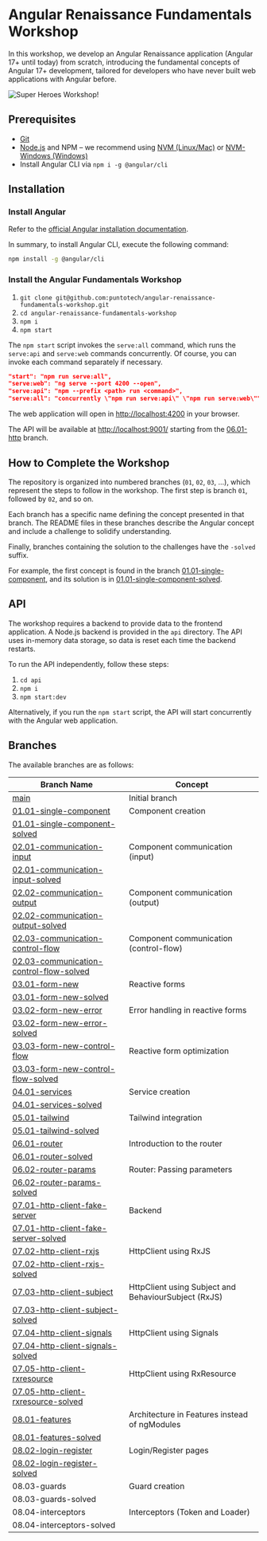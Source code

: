 # Angular Renaissance Fundamentals Workshop

In this workshop, we develop an Angular Renaissance application (Angular 17+ until today) from scratch, introducing the fundamental concepts of Angular 17+ development, tailored for developers who have never built web applications with Angular before.

![Super Heroes Workshop!](/docs/demo.gif)

## Prerequisites

- [Git](https://git-scm.com/book/en/v2/Getting-Started-Installing-Git)
- [Node.js](https://nodejs.org/) and NPM – we recommend using [NVM (Linux/Mac)](https://github.com/creationix/nvm) or [NVM-Windows (Windows)](https://github.com/coreybutler/nvm-windows)
- Install Angular CLI via `npm i -g @angular/cli`

## Installation

### Install Angular

Refer to the [official Angular installation documentation](https://docs.angular.lat/guide/setup-local#instalar-la-cli-de-angular).

In summary, to install Angular CLI, execute the following command:

```bash
npm install -g @angular/cli
```

### Install the Angular Fundamentals Workshop

1. `git clone git@github.com:puntotech/angular-renaissance-fundamentals-workshop.git`
2. `cd angular-renaissance-fundamentals-workshop`
3. `npm i`
4. `npm start`

The `npm start` script invokes the `serve:all` command, which runs the `serve:api` and `serve:web` commands concurrently. Of course, you can invoke each command separately if necessary.

```json
"start": "npm run serve:all",
"serve:web": "ng serve --port 4200 --open",
"serve:api": "npm --prefix <path> run <command>",
"serve:all": "concurrently \"npm run serve:api\" \"npm run serve:web\"",
```

The web application will open in [http://localhost:4200](http://localhost:4200) in your browser.

The API will be available at [http://localhost:9001/](http://localhost:9001/) starting from the [06.01-http](https://github.com/puntotech/angular-renaissance-fundamentals-workshop/tree/61.01-http) branch.

## How to Complete the Workshop

The repository is organized into numbered branches (`01`, `02`, `03`, ...), which represent the steps to follow in the workshop. The first step is branch `01`, followed by `02`, and so on.

Each branch has a specific name defining the concept presented in that branch. The README files in these branches describe the Angular concept and include a challenge to solidify understanding.

Finally, branches containing the solution to the challenges have the `-solved` suffix.

For example, the first concept is found in the branch [01.01-single-component](https://github.com/puntotech/angular-renaissance-fundamentals-workshop/tree/01.01-single-component), and its solution is in [01.01-single-component-solved](https://github.com/puntotech/angular-renaissance-fundamentals-workshop/tree/01.01-single-component-solved).

## API

The workshop requires a backend to provide data to the frontend application. A Node.js backend is provided in the `api` directory. The API uses in-memory data storage, so data is reset each time the backend restarts.

To run the API independently, follow these steps:

1. `cd api`
2. `npm i`
3. `npm start:dev`

Alternatively, if you run the `npm start` script, the API will start concurrently with the Angular web application.

## Branches

The available branches are as follows:

| Branch Name                                                                                                                   | Concept                                      |
| ----------------------------------------------------------------------------------------------------------------------------- | -------------------------------------------- |
| [main](https://github.com/puntotech/angular-renaissance-fundamentals-workshop)                                                | Initial branch                               |
| [01.01-single-component](https://github.com/puntotech/angular-renaissance-fundamentals-workshop/tree/01.01-single-component)  | Component creation                           |
| [01.01-single-component-solved](https://github.com/puntotech/angular-renaissance-fundamentals-workshop/tree/01.01-single-component-solved) |                  |
| [02.01-communication-input](https://github.com/puntotech/angular-renaissance-fundamentals-workshop/tree/02.01-communication-input) | Component communication (input)              |
| [02.01-communication-input-solved](https://github.com/puntotech/angular-renaissance-fundamentals-workshop/tree/02.01-communication-input-solved) |      |
| [02.02-communication-output](https://github.com/puntotech/angular-renaissance-fundamentals-workshop/tree/02.02-communication-output) | Component communication (output)             |
| [02.02-communication-output-solved](https://github.com/puntotech/angular-renaissance-fundamentals-workshop/tree/02.02-communication-output-solved) |     |
| [02.03-communication-control-flow](https://github.com/puntotech/angular-renaissance-fundamentals-workshop/tree/02.03-communication-control-flow) | Component communication (control-flow)       |
| [02.03-communication-control-flow-solved](https://github.com/puntotech/angular-renaissance-fundamentals-workshop/tree/02.03-communication-control-flow-solved) | |
| [03.01-form-new](https://github.com/puntotech/angular-renaissance-fundamentals-workshop/tree/03.01-form-new) | Reactive forms                               |
| [03.01-form-new-solved](https://github.com/puntotech/angular-renaissance-fundamentals-workshop/tree/03.01-form-new-solved) |                        |
| [03.02-form-new-error](https://github.com/puntotech/angular-renaissance-fundamentals-workshop/tree/03.02-form-new-error) | Error handling in reactive forms             |
| [03.02-form-new-error-solved](https://github.com/puntotech/angular-renaissance-fundamentals-workshop/tree/03.02-form-new-error-solved) |     |
| [03.03-form-new-control-flow](https://github.com/puntotech/angular-renaissance-fundamentals-workshop/tree/03.03-form-new-control-flow) | Reactive form optimization                   |
| [03.03-form-new-control-flow-solved](https://github.com/puntotech/angular-renaissance-fundamentals-workshop/tree/03.03-form-new-control-flow-solved) |           |
| [04.01-services](https://github.com/puntotech/angular-renaissance-fundamentals-workshop/tree/04.01-services) | Service creation                             |
| [04.01-services-solved](https://github.com/puntotech/angular-renaissance-fundamentals-workshop/tree/04.01-services-solved) |                     |
| [05.01-tailwind](https://github.com/puntotech/angular-renaissance-fundamentals-workshop/tree/05.01-tailwind) | Tailwind integration                          |
| [05.01-tailwind-solved](https://github.com/puntotech/angular-renaissance-fundamentals-workshop/tree/05.01-tailwind-solved) |                  |
| [06.01-router](https://github.com/puntotech/angular-renaissance-fundamentals-workshop/tree/06.01-router) | Introduction to the router                   |
| [06.01-router-solved](https://github.com/puntotech/angular-renaissance-fundamentals-workshop/tree/06.01-router-solved) |         |
| [06.02-router-params](https://github.com/puntotech/angular-renaissance-fundamentals-workshop/tree/06.02-router-params) | Router: Passing parameters                   |
| [06.02-router-params-solved](https://github.com/puntotech/angular-renaissance-fundamentals-workshop/tree/06.02-router-params-solved) |          |
| [07.01-http-client-fake-server](https://github.com/puntotech/angular-renaissance-fundamentals-workshop/tree/07.01-http-client-fake-server) | Backend                                      |
| [07.01-http-client-fake-server-solved](https://github.com/puntotech/angular-renaissance-fundamentals-workshop/tree/07.01-http-client-fake-server-solved) |                              |
| [07.02-http-client-rxjs](https://github.com/puntotech/angular-renaissance-fundamentals-workshop/tree/07.02-http-client-rxjs) | HttpClient using RxJS                        |
| [07.02-http-client-rxjs-solved](https://github.com/puntotech/angular-renaissance-fundamentals-workshop/tree/07.02-http-client-rxjs-solved) |              |
| [07.03-http-client-subject](https://github.com/puntotech/angular-renaissance-fundamentals-workshop/tree/07.03-http-client-subject) | HttpClient using Subject and BehaviourSubject (RxJS) |
| [07.03-http-client-subject-solved](https://github.com/puntotech/angular-renaissance-fundamentals-workshop/tree/07.03-http-client-subject-solved) | |
| [07.04-http-client-signals](https://github.com/puntotech/angular-renaissance-fundamentals-workshop/tree/07.04-http-client-signals) | HttpClient using Signals                     |
| [07.04-http-client-signals-solved](https://github.com/puntotech/angular-renaissance-fundamentals-workshop/tree/07.04-http-client-signals-solved) |            |
| [07.05-http-client-rxresource](https://github.com/puntotech/angular-renaissance-fundamentals-workshop/tree/07.05-http-client-rxresource) | HttpClient using RxResource                  |
| [07.05-http-client-rxresource-solved](https://github.com/puntotech/angular-renaissance-fundamentals-workshop/tree/07.05-http-client-rxresource-solved) |          |
| [08.01-features](https://github.com/puntotech/angular-renaissance-fundamentals-workshop/tree/08.01-features)                                      | Architecture in Features instead of ngModules                        |
| [08.01-features-solved](https://github.com/puntotech/angular-renaissance-fundamentals-workshop/tree/08.01-features-solved)                        |                                              |
| [08.02-login-register](https://github.com/puntotech/angular-renaissance-fundamentals-workshop/tree/08.02-login-register)                                                                                                         | Login/Register pages                         |
| [08.02-login-register-solved](https://github.com/puntotech/angular-renaissance-fundamentals-workshop/tree/08.02-login-register-solved)                                                                                                  |                                              |
| 08.03-guards                                                                                                                 | Guard creation                               |
| 08.03-guards-solved                                                                                                          |                                              |
| 08.04-interceptors                                                                                                           | Interceptors (Token and Loader)              |
| 08.04-interceptors-solved                                                                                                    |                                              |

